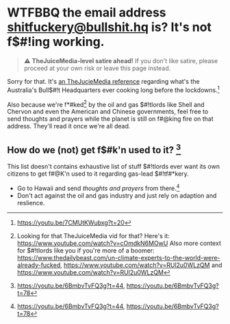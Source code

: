 <!-- markdownlint-disable MD026 -->
# WTFBBQ the email address <shitfuckery@bullshit.hq> is? It's not f$#!ing working.

> :warning: **TheJuiceMedia-level satire ahead!** If you don't like satire, please proceed at your own risk or leave this page instead.

Sorry for that. It's [an TheJucieMedia reference](https://www.urbandictionary.com/define.php?term=the%20juice%20media) regarding what's the Australia's Bull$#!t Headquarters ever cooking long before the lockdowns.[^1]

Also because we're f*#ked[^2] by the oil and gas $#!tlords like Shell and Chervon and even the American and Chinese governments, feel free to send thoughts and prayers while the planet is still on f#@king fire on that address. They'll read it once we're all dead.

## How do we (not) get f$#k'n used to it? [^3]

This list doesn't contains exhaustive list of stuff $#!tlords ever want its own citizens to get f#@K'n used to it regarding gas-lead $#!tf#*kery.

* Go to Hawaii and send *thoughts and prayers* from there.[^3]
* Don't act against the oil and gas industry and just rely on adaption and reslience.

[^1]: <https://youtu.be/7CMUtKWubxg?t=20>
[^2]: Looking for that TheJuiceMedia vid for that? Here's it: <https://www.youtube.com/watch?v=cOmdkN6MOwU> Also more context for $#!tlords like you if you're more of a boomer: <https://www.thedailybeast.com/un-climate-experts-to-the-world-were-already-fucked>, <https://www.youtube.com/watch?v=RUl2u0WLzQM> and <https://www.youtube.com/watch?v=RUl2u0WLzQM>
[^3]: <https://youtu.be/6BmbvTvFQ3g?t=44>, <https://youtu.be/6BmbvTvFQ3g?t=78>
